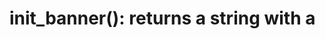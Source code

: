 # init_banner(): returns a string with a <script> tag

    Code
      init_banner()

---

    Code
      init_banner(left = "bottom left", position = "bottom")
    Output
      <script>document.addEventListener('DOMContentLoaded',function(){new xeBanner(JSON.parse('{"left":"bottom left","position":"bottom"}'))})</script>

---

    Code
      init_banner(right = "top right", position = "top")
    Output
      <script>document.addEventListener('DOMContentLoaded',function(){new xeBanner(JSON.parse('{"right":"top right","position":"top"}'))})</script>

---

    Code
      init_banner(left = "left text", exclude = "title-slide")
    Output
      <script>document.addEventListener('DOMContentLoaded',function(){new xeBanner(JSON.parse('{"left":"left text","exclude":["title-slide"],"position":"bottom"}'))})</script>

---

    Code
      init_banner(center = "center", exclude = c("one", "two"))
    Output
      <script>document.addEventListener('DOMContentLoaded',function(){new xeBanner(JSON.parse('{"center":"center","exclude":["one two"],"position":"bottom"}'))})</script>

# style_banner(): returns style tag

    Code
      paste(x$children[[1]])
    Output
      [1] ":root {\n  --xe-banner-fg: red;\n  --xe-banner-height: 3em;\n}"

